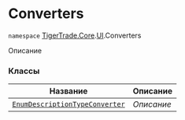 
# Converters

`namespace` [TigerTrade.Core](../../TigerTrade.Core.md).[UI](../../TigerTrade.Core/UI.md).Converters

Описание


### Классы
| Название | Описание |
| --- | --- |
| [`EnumDescriptionTypeConverter`](./Converters/EnumDescriptionTypeConverter.cs.md) | *Описание* |
